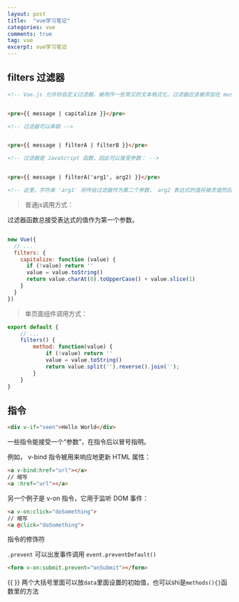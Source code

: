```yaml
---
layout: post
title:  "vue学习笔记"
categories: vue
comments: true
tag: vue
excerpt: vue学习笔记
---
```


## filters 过滤器

```html
<!-- Vue.js 允许你自定义过滤器，被用作一些常见的文本格式化。过滤器应该被添加在 mustache 插值的尾部，由“管道符”指示： -->


<pre>{{ message | capitalize }}</pre>

<!-- 过滤器可以串联 -->


<pre>{{ message | filterA | filterB }}</pre>

<!-- 过滤器是 JavaScript 函数，因此可以接受参数： -->


<pre>{{ message | filterA('arg1', arg2) }}</pre>

<!-- 这里，字符串 'arg1' 将传给过滤器作为第二个参数， arg2 表达式的值将被求值然后传给过滤器作为第三个参数。 -->

```

> 普通js调用方式：

过滤器函数总接受表达式的值作为第一个参数。

```js

new Vue({
  // ...
  filters: {
    capitalize: function (value) {
      if (!value) return ''
      value = value.toString()
      return value.charAt(0).toUpperCase() + value.slice(1)
    }
  }
})
```

> 单页面组件调用方式：


```js
export default {
    // ...
    filters() {
        method: function(value) {
            if (!value) return ''
            value = value.toString()
            return value.split('').reverse().join('');
        }
    }
}
```

## 指令


```html
<div v-if="seen">Hello World</div>
```

一些指令能接受一个“参数”，在指令后以冒号指明。

例如， v-bind 指令被用来响应地更新 HTML 属性：


```html
<a v-bind:href="url"></a>
// 缩写
<a :href="url"></a>
```

另一个例子是 v-on 指令，它用于监听 DOM 事件：


```html
<a v-on:click="doSomething">
// 缩写
<a @click="doSomething">
```

指令的修饰符

`.prevent` 可以出发事件调用 `event.preventDefault()`


```html
<form v-on:submit.prevent="onSubmit"></form>
```

<span>{{  }}</span>  两个大括号里面可以放`data`里面设置的初始值，也可以shi是`methods(){}`函数里的方法



